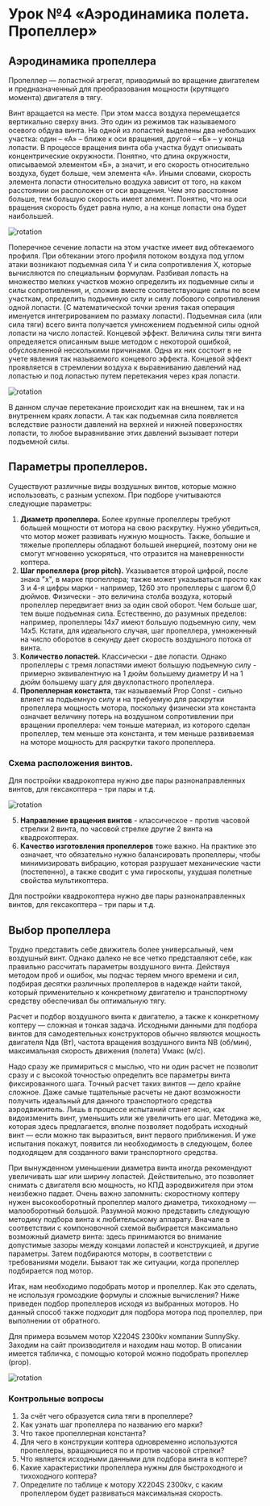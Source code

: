 Урок №4 «Аэродинамика полета. Пропеллер»
========================================

Аэродинамика пропеллера
-----------------------

 Пропеллер — лопастной агрегат, приводимый во вращение двигателем и предназначенный для преобразования мощности (крутящего момента) двигателя в тягу.

Винт вращается на месте. При этом масса воздуха перемещается вертикально сверху вниз. Это один из режимов так называемого осевого обдува винта. На одной из лопастей выделены два небольших участка: один – «А» – ближе к оси вращения, другой – «Б» – у конца лопасти. В процессе вращения винта оба участка будут описывать концентрические окружности. Понятно, что длина окружности, описываемой элементом «Б», а значит, и его скорость относительно воздуха, будет больше, чем элемента «А». Иными словами, скорость элемента лопасти относительно воздуха зависит от того, на каком расстоянии он расположен от оси вращения. Чем это расстояние больше, тем большую скорость имеет элемент. Понятно, что на оси вращения скорость будет равна нулю, а на конце лопасти она будет наибольшей.

![rotation](../assets/7_1.png)

Поперечное сечение лопасти на этом участке имеет вид обтекаемого профиля. При обтекании этого профиля потоком воздуха под углом атаки возникают подъемная сила Y и сила сопротивления X, которые вычисляются по специальным формулам. Разбивая лопасть на множество мелких участков можно определить их подъемные силы и силы сопротивления, и, сложив вместе соответствующие силы по всем участкам, определить подъемную силу и силу лобового сопротивления одной лопасти. (С математической точки зрения такая операция именуется интегрированием по размаху лопасти). Подъемная сила (или сила тяги) всего винта получается умножением подъемной силы одной лопасти на число лопастей.
Концевой эффект. Величина силы тяги винта определяется описанным выше методом с некоторой ошибкой, обусловленной несколькими причинами. Одна их них состоит в не учете явления так называемого концевого эффекта. Концевой эффект проявляется в стремлении воздуха к выравниванию давлений над лопастью и под лопастью путем перетекания через края лопасти.

![rotation](../assets/7_2.png)

В данном случае перетекание происходит как на внешнем, так и на внутреннем краях лопасти. А так как подъемная сила появляется вследствие разности давлений на верхней и нижней поверхностях лопасти, то любое выравнивание этих давлений вызывает потери подъемной силы.

Параметры пропеллеров.
----------------------

Существуют различные виды воздушных винтов, которые можно использовать, с разным успехом.
При подборе учитываются следующие параметры:

1. **Диаметр пропеллера.** Более крупные пропеллеры требуют большей мощности от мотора на свою раскрутку. Нужно убедиться, что мотор может развивать нужную мощность. Также, большие и тяжелые пропеллеры обладают большей инерцией, поэтому они не смогут мгновенно ускоряться, что отразится на маневренности коптера.
2. **Шаг пропеллера (prop pitch).** Указывается второй цифрой, после знака "х", в марке пропеллера; также может указываться просто как 3 и 4-я цифры марки - например, 1260 это пропеллеры с шагом 6,0 дюймов. Физически - это величина столба воздуха, который пропеллер передвигает вниз за один свой оборот. Чем больше шаг, тем выше подъемная сила. Естественно, до разумных пределов: например, пропеллеры 14х7 имеют большую подъемную силу, чем 14х5. Кстати, для идеального случая, шаг пропеллера, умноженный на число оборотов в секунду дает скорость воздушного потока от винта.
3. **Количество лопастей.** Классически - две лопасти. Однако пропеллеры с тремя лопастями имеют большую подъемную силу - примерно эквивалентную на 1 дюйм большему диаметру И на 1 дюйм большему шагу для двухлопастного пропеллера.
4. **Пропеллерная константа**, так называемый Prop Const - сильно влияет на подъемную силу и на требуемую для раскрутки пропеллера мощность мотора, поскольку физически эта константа означает величину потерь на воздушном сопротивлении при вращении пропеллера: чем тоньше материал, из которого сделан пропеллер, тем меньше эта константа, и тем меньше развиваемая на моторе мощность для раскрутки такого пропеллера.

### Схема расположения винтов.

Для постройки квадрокоптера нужно две пары разнонаправленных винтов, для гексакоптера – три пары и т.д.

![rotation](../assets/7_3.png)

5. **Направление вращения винтов** - классическое - против часовой стрелки 2 винта, по часовой стрелке другие 2 винта на квадрокоптерах.
6. **Качество изготовления пропеллеров** тоже важно. На практике это означает, что обязательно нужно балансировать пропеллеры, чтобы минимизировать вибрацию, которая разрушает механические части (постепенно), а также сводит с ума гироскопы, ухудшая полетные свойства мультикоптера.

Для постройки квадрокоптера нужно две пары разнонаправленных винтов, для гексакоптера – три пары и т.д.

Выбор пропеллера
----------------

Трудно представить себе движитель более универсальный, чем воздушный винт.
Однако далеко не все четко представляют себе, как правильно рассчитать параметры воздушного винта. Действуя методом проб и ошибок, мы подчас теряем много времени и сил, подбирая десятки различных пропеллеров в надежде найти такой, который применительно к конкретному двигателю и транспортному средству обеспечивал бы оптимальную тягу.

Расчет и подбор воздушного винта к двигателю, а также к конкретному коптеру — сложная и тонкая задача.
Исходными данными для подбора винтов для самодеятельных конструкторов обычно являются мощность двигателя Nдв (Вт), частота вращения воздушного винта NВ (об/мин), максимальная скорость движения (полета) Vмакс (м/с).

Надо сразу же примириться с мыслью, что ни один расчет не позволит сразу и с высокой точностью определить все параметры винта фиксированного шага. Точный расчет таких винтов — дело крайне сложное. Даже самые тщательные расчеты не дают возможности получить идеальный для данного транспортного средства аэродвижитель. Лишь в процессе испытаний станет ясно, как видоизменить винт, уменьшить или же увеличить его шаг. Методика же, которая здесь предлагается, вполне позволяет подобрать исходный винт — если можно так выразиться, винт первого приближения. И уже испытания покажут, появится ли необходимость в следующем, более подходящем для созданного вами транспортного средства.

При вынужденном уменьшении диаметра винта иногда рекомендуют увеличивать шаг или ширину лопастей. Действительно, это позволяет снимать с двигателя всю мощность, но КПД аэродвижителя при этом неизбежно падает.
Очень важно запомнить: скоростному коптеру нужен высокооборотный пропеллер малого диаметра, тихоходному — малооборотный большой.
Разумной можно представить следующую методику подбора винта к любительскому аппарату. Вначале в соответствии с компоновочной схемой выбирается максимально возможный диаметр винта: здесь принимаются во внимание допустимые зазоры между концами лопастей и конструкцией, и другие параметры. Затем подбираются моторы, в соответствии с требованиями модели. Бывают так же ситуации, когда пропеллер подбирается под мотор.

Итак, нам необходимо подобрать мотор и пропеллер. Как это сделать, не используя громоздкие формулы и сложные вычисления? Ниже приведен подбор пропеллеров исходя из выбранных моторов. Но данный способ также подходит для подбора мотора под пропеллер, при выполнении от обратного.

Для примера возьмем мотор X2204S 2300kv компании SunnySky. Заходим на сайт производителя и находим наш мотор. В описании имеется табличка, с помощью которой можно подобрать пропеллер (prop).

![rotation](../assets/7_4.png)

### Контрольные вопросы

1.	За счёт чего образуется сила тяги в пропеллере?
2.	Как узнать шаг пропеллера по названию его марки?
3.	Что такое пропеллерная константа?
4.	Для чего в конструкции коптера одновременно используются пропеллеры, вращающиеся по и против часовой стрелки?
5.	Что является исходными данными для подбора винта в коптере?
6.	Какие характеристики пропеллера нужны для быстроходного и тихоходного коптера?
7.	Определите по таблице к мотору X2204S 2300kv, с каким пропеллером будет развиваться максимальная скорость.
 
